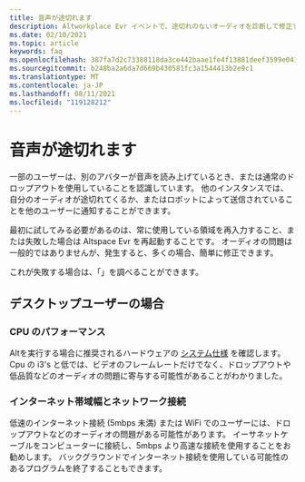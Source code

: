 ```yaml
---
title: 音声が途切れます
description: Altworkplace Evr イベントで、途切れのないオーディオを診断して修正する方法について説明します。
ms.date: 02/10/2021
ms.topic: article
keywords: faq
ms.openlocfilehash: 387fa7d2c73388118da3ce442baae1fe4f13881deef3599e04163ad2abf321f9
ms.sourcegitcommit: b248ba2a6da7d669b430581fc3a1544413b2e9c1
ms.translationtype: MT
ms.contentlocale: ja-JP
ms.lasthandoff: 08/11/2021
ms.locfileid: "119128212"
---
```

# <a name="my-audio-is-choppy"></a>音声が途切れます

一部のユーザーは、別のアバターが音声を読み上げているとき、または通常のドロップアウトを使用していることを認識しています。 他のインスタンスでは、自分のオーディオが途切れてくるか、またはロボットによって送信されていることを他のユーザーに通知することができます。

最初に試してみる必要があるのは、常に使用している領域を再入力すること、または失敗した場合は Altspace Evr を再起動することです。 オーディオの問題は一般的ではありませんが、発生すると、多くの場合、簡単に修正できます。 

これが失敗する場合は、「」を調べることができます。 

## <a name="for-desktop-users"></a>デスクトップユーザーの場合

### <a name="cpu-performance"></a>CPU のパフォーマンス

Altを実行する場合に推奨されるハードウェアの [システム仕様](../getting-started/system-requirements.md) を確認します。 Cpu の i3's と低では、ビデオのフレームレートだけでなく、ドロップアウトや低品質などのオーディオの問題に寄与する可能性があることがわかりました。

### <a name="internet-bandwidth-and-network-connection"></a>インターネット帯域幅とネットワーク接続

低速のインターネット接続 (5mbps 未満) または WiFi でのユーザーには、ドロップアウトなどのオーディオの問題がある可能性があります。 イーサネットケーブルをコンピューターに接続し、5mbps より高速な接続を使用することをお勧めします。 バックグラウンドでインターネット接続を使用している可能性のあるプログラムを終了することもできます。
